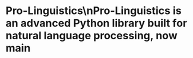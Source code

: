 # Pro-Linguistics\nPro-Linguistics is an advanced Python library built for natural language processing, now main